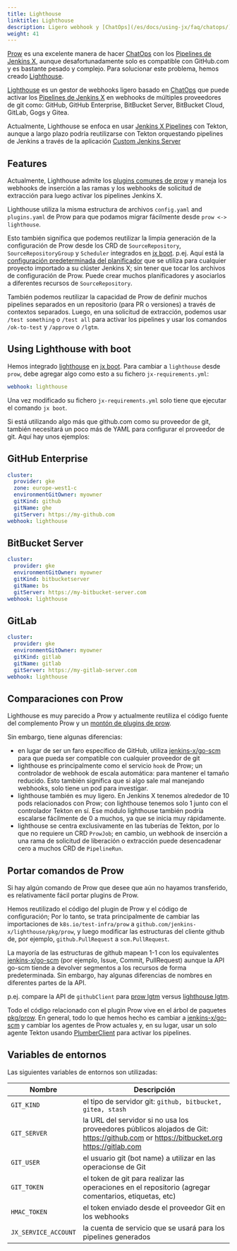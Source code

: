 ```yaml
---
title: Lighthouse
linktitle: Lighthouse
description: Ligero webhook y [ChatOps](/es/docs/using-jx/faq/chatops/) para múltiples proveedores git.
weight: 41
---
```


[Prow](https://github.com/kubernetes/test-infra/tree/master/prow) es una excelente manera de hacer [ChatOps](/es/docs/using-jx/faq/chatops/) con los [Pipelines de Jenkins X](/es/docs/concepts/jenkins-x-pipelines/), aunque desafortunadamente solo es compatible con GitHub.com y es bastante pesado y complejo. Para solucionar este problema, hemos creado [Lighthouse](https://github.com/jenkins-x/lighthouse).

[Lighthouse](https://github.com/jenkins-x/lighthouse) es un gestor de webhooks ligero basado en [ChatOps](/es/docs/using-jx/faq/chatops/) que puede activar los [Pipelines de Jenkins X](/es/docs/concepts/jenkins-x-pipelines/) en webhooks de múltiples proveedores de git como: GitHub, GitHub Enterprise, BitBucket Server, BitBucket Cloud, GitLab, Gogs y Gitea.

Actualmente, Lighthouse se enfoca en usar [Jenkins X Pipelines](/docs/concepts/jenkins-x-pipelines/) con Tekton, aunque a largo plazo podría reutilizarse con Tekton orquestando pipelines de Jenkins a través de la aplicación [Custom Jenkins Server](/docs/managing-jx/common-tasks/custom-jenkins/)

## Features

Actualmente, Lighthouse admite los [plugins comunes de prow](https://github.com/jenkins-x/lighthouse/tree/master/pkg/prow/plugins) y maneja los webhooks de inserción a las ramas y los webhooks de solicitud de extracción para luego activar los pipelines Jenkins X.

Lighthouse utiliza la misma estructura de archivos `config.yaml` and `plugins.yaml` de Prow para que podamos migrar fácilmente desde `prow <-> lighthouse`.

Esto también significa que podemos reutilizar la limpia generación de la configuración de Prow desde los CRD de `SourceRepository`, `SourceRepositoryGroup` y `Scheduler` integrados en [jx boot](/docs/reference/boot/). p.ej. Aquí está la [configuración predeterminada del planificador](https://github.com/jenkins-x/jenkins-x-boot-config/blob/master/env/templates/default-scheduler.yaml) que se utiliza para cualquier proyecto importado a su clúster Jenkins X; sin tener que tocar los archivos de configuración de Prow. Puede crear muchos planificadores y asociarlos a diferentes recursos de `SourceRepository`.

También podemos reutilizar la capacidad de Prow de definir muchos pipelines separados en un repositorio (para PR o versiones) a través de contextos separados. Luego, en una solicitud de extracción, podemos usar `/test something` o `/test all` para activar los pipelines y usar los comandos `/ok-to-test` y `/approve` o `/lgtm`.

## Using Lighthouse with boot

Hemos integrado [lighthouse](https://github.com/jenkins-x/lighthouse) en [jx boot](/docs/reference/boot/). Para cambiar a `lighthouse` desde `prow`, debe agregar algo como esto a su fichero `jx-requirements.yml`:

```yaml
webhook: lighthouse
```

Una vez modificado su fichero `jx-requirements.yml` solo tiene que ejecutar el comando `jx boot`.

Si está utilizando algo más que github.com como su proveedor de git, también necesitará un poco más de YAML para configurar el proveedor de git. Aquí hay unos ejemplos:

## GitHub Enterprise

```yaml
cluster:
  provider: gke
  zone: europe-west1-c
  environmentGitOwner: myowner
  gitKind: github
  gitName: ghe
  gitServer: https://my-github.com
webhook: lighthouse
```

## BitBucket Server

```yaml
cluster:
  provider: gke
  environmentGitOwner: myowner
  gitKind: bitbucketserver
  gitName: bs
  gitServer: https://my-bitbucket-server.com
webhook: lighthouse
```

## GitLab

```yaml
cluster:
  provider: gke
  environmentGitOwner: myowner
  gitKind: gitlab
  gitName: gitlab
  gitServer: https://my-gitlab-server.com
webhook: lighthouse
```

## Comparaciones con Prow

Lighthouse es muy parecido a Prow y actualmente reutiliza el código fuente del complemento Prow y un [montón de plugins de prow](https://github.com/jenkins-x/lighthouse/tree/master/pkg/prow/plugins).

Sin embargo, tiene algunas diferencias:

* en lugar de ser un faro específico de GitHub, utiliza [jenkins-x/go-scm](https://github.com/jenkins-x/go-scm) para que pueda ser compatible con cualquier proveedor de git
* lighthouse es principalmente como el servicio `hook` de Prow; un controlador de webhook de escala automática: para mantener el tamaño reducido. Esto también significa que si algo sale mal manejando webhooks, solo tiene un pod para investigar.
* lighthouse también es muy ligero. En Jenkins X tenemos alrededor de 10 pods relacionados con Prow; con lighthouse tenemos solo 1 junto con el controlador Tekton en sí. Ese módulo lighthouse también podría escalarse fácilmente de 0 a muchos, ya que se inicia muy rápidamente.
* lighthouse se centra exclusivamente en las tuberías de Tekton, por lo que no requiere un CRD `ProwJob`; en cambio, un webhook de inserción a una rama de solicitud de liberación o extracción puede desencadenar cero a muchos CRD de `PipelineRun`.

## Portar comandos de Prow

Si hay algún comando de Prow que desee que aún no hayamos transferido, es relativamente fácil portar plugins de Prow.

Hemos reutilizado el código del plugin de Prow y el código de configuración; Por lo tanto, se trata principalmente de cambiar las importaciones de `k8s.io/test-infra/prow` a `github.com/jenkins-x/lighthouse/pkg/prow`, y luego modificar las estructuras del cliente github de, por ejemplo, `github.PullRequest` a `scm.PullRequest`.

La mayoría de las estructuras de github mapean 1-1 con los equivalentes [jenkins-x/go-scm](https://github.com/jenkins-x/go-scm) (por ejemplo, Issue, Commit, PullRequest) aunque la API go-scm tiende a devolver segmentos a los recursos de forma predeterminada. Sin embargo, hay algunas diferencias de nombres en diferentes partes de la API.

p.ej. compare la API de `githubClient` para [prow lgtm](https://github.com/kubernetes/test-infra/blob/344024d30165cda6f4691cc178f25b16f1a1f5af/prow/plugins/lgtm/lgtm.go#L134-L150) versus [lighthouse lgtm](https://github.com/jenkins-x/lighthouse/blob/master/pkg/prow/plugins/lgtm/lgtm.go#L135-L150).

Todo el código relacionado con el plugin Prow vive en el árbol de paquetes [pkg/prow](https://github.com/jenkins-x/lighthouse/tree/master/pkg/prow). En general, todo lo que hemos hecho es cambiar a [jenkins-x/go-scm](https://github.com/jenkins-x/go-scm) y cambiar los agentes de Prow actuales y, en su lugar, usar un solo agente Tekton usando [PlumberClient](https://github.com/jenkins-x/lighthouse/blob/master/pkg/plumber/interface.go#L3-L6) para activar los pipelines.

## Variables de entornos

Las siguientes variables de entornos son utilizadas:

| Nombre  |  Descripción |
| ------------- | ------------- |
| `GIT_KIND` | el tipo de servidor git: `github, bitbucket, gitea, stash` |
| `GIT_SERVER` | la URL del servidor si no usa los proveedores públicos alojados de Git: https://github.com or https://bitbucket.org https://gitlab.com |
| `GIT_USER` | el usuario git (bot name) a utilizar en las operacionse de Git |
| `GIT_TOKEN` | el token de git para realizar las operaciones en el repositorio (agregar comentarios, etiquetas, etc) |
| `HMAC_TOKEN` | el token enviado desde el proveedor Git en los webhooks |
| `JX_SERVICE_ACCOUNT` | la cuenta de servicio que se usará para los pipelines generados |